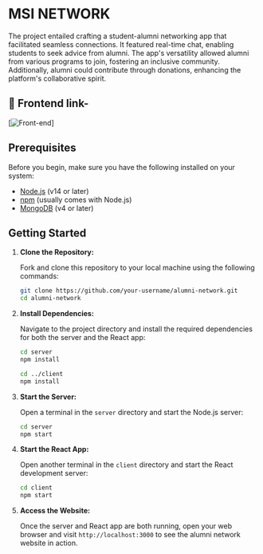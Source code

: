 
# MSI NETWORK

The project entailed crafting a student-alumni networking app that facilitated seamless connections. It featured real-time chat, enabling students to seek advice from alumni. The app's versatility allowed alumni from various programs to join, fostering an inclusive community. Additionally, alumni could contribute through donations, enhancing the platform's collaborative spirit.
## 🔗 Frontend link-
[![Front-end](https://github.com/cheshta-dua/MSI-Network)]




## Prerequisites

Before you begin, make sure you have the following installed on your system:

- [Node.js](https://nodejs.org/) (v14 or later)
- [npm](https://www.npmjs.com/) (usually comes with Node.js)
- [MongoDB](https://www.mongodb.com/try/download/community) (v4 or later)

## Getting Started

1. **Clone the Repository:**

   Fork and clone this repository to your local machine using the following commands:

   ```bash
   git clone https://github.com/your-username/alumni-network.git
   cd alumni-network
   ```

2. **Install Dependencies:**

   Navigate to the project directory and install the required dependencies for both the server and the React app:

   ```bash
   cd server
   npm install

   cd ../client
   npm install
   ```

3. **Start the Server:**

   Open a terminal in the `server` directory and start the Node.js server:

   ```bash
   cd server
   npm start
   ```

4. **Start the React App:**

   Open another terminal in the `client` directory and start the React development server:

   ```bash
   cd client
   npm start
   ```

5. **Access the Website:**

   Once the server and React app are both running, open your web browser and visit `http://localhost:3000` to see the alumni network website in action.




